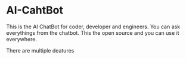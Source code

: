 # AI-CahtBot 

This is the AI ChatBot for coder, developer and engineers. You can ask everythings from the chatbot. This the open source and you can use it everywhere. 
   
There are multiple 
deatures
